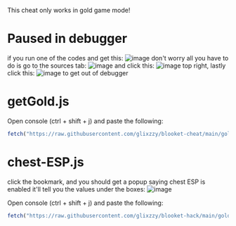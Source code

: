 This cheat only works in gold game mode!

# Paused in debugger
if you run one of the codes and get this: ![image](https://user-images.githubusercontent.com/73669084/133943133-af7cc9b8-75ab-496c-a17e-5851b6d7ff63.png) don't worry all you have to do is go to the sources tab: ![image](https://user-images.githubusercontent.com/73669084/133943102-701b0737-b0ca-4ccd-b533-e782c7767447.png) and click this: ![image](https://user-images.githubusercontent.com/73669084/133943169-2897f143-258f-49d8-81e3-181ffe857c8e.png) top right, lastly click this: ![image](https://user-images.githubusercontent.com/73669084/133943122-bc762f73-8522-435a-abb8-905233c95ebe.png) to get out of debugger


# getGold.js
Open console (ctrl + shift + j) and paste the following:
```js
fetch("https://raw.githubusercontent.com/glixzzy/blooket-cheat/main/gold/getGold.js").then((res) => res.text().then((t) => eval(t)))
```

# chest-ESP.js
click the bookmark, and you should get a popup saying chest ESP is enabled
it'll tell you the values under the boxes: ![image](https://user-images.githubusercontent.com/77250850/137237947-558bb9c2-9a97-4502-a05d-c02f4cf0c046.png)

Open console (ctrl + shift + j) and paste the following:
```js
fetch("https://raw.githubusercontent.com/glixzzy/blooket-hack/main/gold/chest-ESP.js").then((res) => res.text().then((t) => eval(t)))
```
